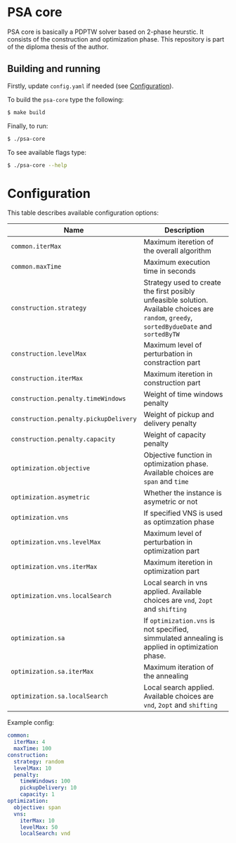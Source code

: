 # PSA core

PSA core is basically a PDPTW solver based on 2-phase heurstic. It consists of the
construction and optimization phase. This repository is part of the diploma thesis of the author.

## Building and running

Firstly, update `config.yaml` if needed (see [Configuration](#configuration)).

To build the `psa-core` type the following:

```sh
$ make build
```

Finally, to run:

```sh
$ ./psa-core
```

To see available flags type:

```sh
$ ./psa-core --help
```

# Configuration

This table describes available configuration options:

| Name             | Description                                                             |
| ---------------- | ----------------------------------------------------------------------- |
| `common.iterMax`    | Maximum iteretion of the overall algorithm                           |
| `common.maxTime`    | Maximum execution time in seconds                                    |
| `construction.strategy`  | Strategy used to create the first posibly unfeasible solution. Available choices are `random`, `greedy`, `sortedBydueDate` and `sortedByTW` |
| `construction.levelMax`  | Maximum level of perturbation in constraction part               |
| `construction.iterMax`   | Maximum iteretion in construction part                           |
| `construction.penalty.timeWindows`    | Weight of time windows penalty                      |
| `construction.penalty.pickupDelivery`    | Weight of pickup and delivery penalty            |
| `construction.penalty.capacity`    | Weight of capacity penalty                             |
| `optimization.objective`  | Objective function in optimization phase. Available choices are `span` and `time` |
| `optimization.asymetric`  | Whether the instance is asymetric or not                       |
| `optimization.vns`       | If specified VNS is used as optimzation phase                 |
| `optimization.vns.levelMax`  | Maximum level of perturbation in optimization part                 |
| `optimization.vns.iterMax`   | Maximum iteretion in optimization part                             |
| `optimization.vns.localSearch` | Local search in vns applied. Available choices are `vnd`, `2opt` and `shifting` |
| `optimization.sa` | If `optimization.vns` is not specified, simmulated annealing is applied in optimization phase. |
| `optimization.sa.iterMax` | Maximum iteration of the annealing |
| `optimization.sa.localSearch` | Local search applied. Available choices are `vnd`, `2opt` and `shifting` |

Example config:

```yaml
common:
  iterMax: 4
  maxTime: 100
construction:
  strategy: random
  levelMax: 10
  penalty:
    timeWindows: 100
    pickupDelivery: 10
    capacity: 1
optimization:
  objective: span
  vns:
    iterMax: 10
    levelMax: 50
    localSearch: vnd
```
